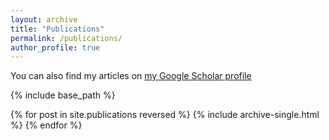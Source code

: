 ```yaml
---
layout: archive
title: "Publications"
permalink: /publications/
author_profile: true
---
```



  You can also find my articles on [my Google Scholar profile](https://scholar.google.it/citations?user=sDnmJ_YAAAAJ&hl=en)


{% include base_path %}

{% for post in site.publications reversed %}
  {% include archive-single.html %}
{% endfor %}
